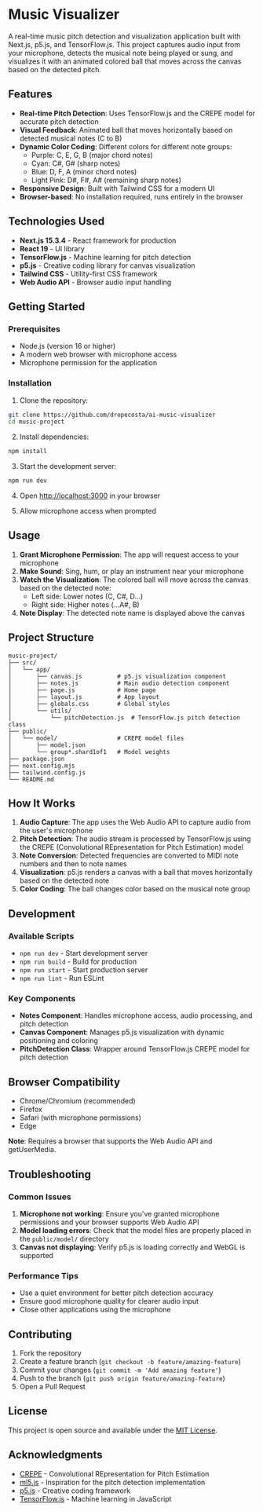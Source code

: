 # Music Visualizer

A real-time music pitch detection and visualization application built with Next.js, p5.js, and TensorFlow.js. This project captures audio input from your microphone, detects the musical note being played or sung, and visualizes it with an animated colored ball that moves across the canvas based on the detected pitch.

## Features

- **Real-time Pitch Detection**: Uses TensorFlow.js and the CREPE model for accurate pitch detection
- **Visual Feedback**: Animated ball that moves horizontally based on detected musical notes (C to B)
- **Dynamic Color Coding**: Different colors for different note groups:
  - Purple: C, E, G, B (major chord notes)
  - Cyan: C#, G# (sharp notes)
  - Blue: D, F, A (minor chord notes)
  - Light Pink: D#, F#, A# (remaining sharp notes)
- **Responsive Design**: Built with Tailwind CSS for a modern UI
- **Browser-based**: No installation required, runs entirely in the browser

## Technologies Used

- **Next.js 15.3.4** - React framework for production
- **React 19** - UI library
- **TensorFlow.js** - Machine learning for pitch detection
- **p5.js** - Creative coding library for canvas visualization
- **Tailwind CSS** - Utility-first CSS framework
- **Web Audio API** - Browser audio input handling

## Getting Started

### Prerequisites

- Node.js (version 16 or higher)
- A modern web browser with microphone access
- Microphone permission for the application

### Installation

1. Clone the repository:
```bash
git clone https://github.com/dropecosta/ai-music-visualizer
cd music-project
```

2. Install dependencies:
```bash
npm install
```

3. Start the development server:

```bash
npm run dev
```

4. Open [http://localhost:3000](http://localhost:3000) in your browser

5. Allow microphone access when prompted

## Usage

1. **Grant Microphone Permission**: The app will request access to your microphone
2. **Make Sound**: Sing, hum, or play an instrument near your microphone
3. **Watch the Visualization**: The colored ball will move across the canvas based on the detected note:
   - Left side: Lower notes (C, C#, D...)
   - Right side: Higher notes (...A#, B)
4. **Note Display**: The detected note name is displayed above the canvas

## Project Structure

```
music-project/
├── src/
│   └── app/
│       ├── canvas.js          # p5.js visualization component
│       ├── notes.js           # Main audio detection component
│       ├── page.js            # Home page
│       ├── layout.js          # App layout
│       ├── globals.css        # Global styles
│       └── utils/
│           └── pitchDetection.js  # TensorFlow.js pitch detection class
├── public/
│   └── model/                 # CREPE model files
│       ├── model.json
│       └── group*.shard1of1   # Model weights
├── package.json
├── next.config.mjs
├── tailwind.config.js
└── README.md
```

## How It Works

1. **Audio Capture**: The app uses the Web Audio API to capture audio from the user's microphone
2. **Pitch Detection**: The audio stream is processed by TensorFlow.js using the CREPE (Convolutional REpresentation for Pitch Estimation) model
3. **Note Conversion**: Detected frequencies are converted to MIDI note numbers and then to note names
4. **Visualization**: p5.js renders a canvas with a ball that moves horizontally based on the detected note
5. **Color Coding**: The ball changes color based on the musical note group

## Development

### Available Scripts

- `npm run dev` - Start development server
- `npm run build` - Build for production
- `npm run start` - Start production server
- `npm run lint` - Run ESLint

### Key Components

- **Notes Component**: Handles microphone access, audio processing, and pitch detection
- **Canvas Component**: Manages p5.js visualization with dynamic positioning and coloring
- **PitchDetection Class**: Wrapper around TensorFlow.js CREPE model for pitch detection

## Browser Compatibility

- Chrome/Chromium (recommended)
- Firefox
- Safari (with microphone permissions)
- Edge

**Note**: Requires a browser that supports the Web Audio API and getUserMedia.

## Troubleshooting

### Common Issues

1. **Microphone not working**: Ensure you've granted microphone permissions and your browser supports Web Audio API
2. **Model loading errors**: Check that the model files are properly placed in the `public/model/` directory
3. **Canvas not displaying**: Verify p5.js is loading correctly and WebGL is supported

### Performance Tips

- Use a quiet environment for better pitch detection accuracy
- Ensure good microphone quality for clearer audio input
- Close other applications using the microphone

## Contributing

1. Fork the repository
2. Create a feature branch (`git checkout -b feature/amazing-feature`)
3. Commit your changes (`git commit -m 'Add amazing feature'`)
4. Push to the branch (`git push origin feature/amazing-feature`)
5. Open a Pull Request

## License

This project is open source and available under the [MIT License](LICENSE).

## Acknowledgments

- [CREPE](https://github.com/marl/crepe) - Convolutional REpresentation for Pitch Estimation
- [ml5.js](https://ml5js.org/) - Inspiration for the pitch detection implementation
- [p5.js](https://p5js.org/) - Creative coding framework
- [TensorFlow.js](https://www.tensorflow.org/js) - Machine learning in JavaScript
